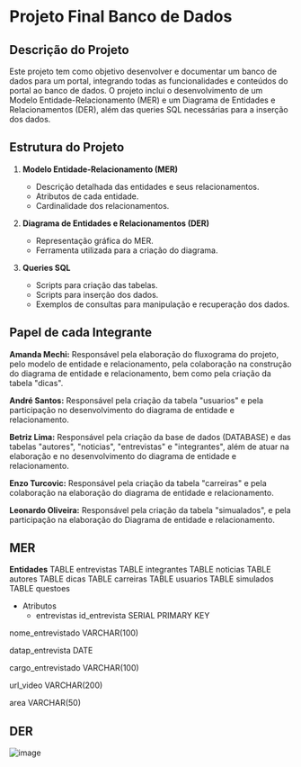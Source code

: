 # Projeto Final Banco de Dados

## Descrição do Projeto

Este projeto tem como objetivo desenvolver e documentar um banco de dados para um portal, integrando todas as funcionalidades e conteúdos do portal ao banco de dados. O projeto inclui o desenvolvimento de um Modelo Entidade-Relacionamento (MER) e um Diagrama de Entidades e Relacionamentos (DER), além das queries SQL necessárias para a inserção dos dados.

## Estrutura do Projeto

1. **Modelo Entidade-Relacionamento (MER)**
    - Descrição detalhada das entidades e seus relacionamentos.
    - Atributos de cada entidade.
    - Cardinalidade dos relacionamentos.

2. **Diagrama de Entidades e Relacionamentos (DER)**
    - Representação gráfica do MER.
    - Ferramenta utilizada para a criação do diagrama.

3. **Queries SQL**
    - Scripts para criação das tabelas.
    - Scripts para inserção dos dados.
    - Exemplos de consultas para manipulação e recuperação dos dados.

## Papel de cada Integrante

**Amanda Mechi:** Responsável pela elaboração do fluxograma do projeto, pelo modelo de entidade e relacionamento, pela colaboração na construção do diagrama de entidade e relacionamento, bem como pela criação da tabela "dicas".  

**André Santos:** Responsável pela criação da tabela "usuarios" e pela participação no desenvolvimento do diagrama de entidade e relacionamento.  

**Betriz Lima:** Responsável pela criação da base de dados (DATABASE) e das tabelas "autores", "noticias", "entrevistas" e "integrantes", além de atuar na elaboração e no desenvolvimento do diagrama de entidade e relacionamento.  

**Enzo Turcovic:** Responsável pela criação da tabela "carreiras" e pela colaboração na elaboração do diagrama de entidade e relacionamento.  

**Leonardo Oliveira:** Responsável pela criação da tabela "simualados",  e pela participação na elaboração do Diagrama de entidade e relacionamento.

## MER 

**Entidades**
TABLE entrevistas
TABLE integrantes
TABLE noticias
TABLE autores
TABLE dicas
TABLE carreiras
TABLE usuarios
TABLE simulados
TABLE questoes

- Atributos
  - entrevistas
   id_entrevista SERIAL PRIMARY KEY

 nome_entrevistado VARCHAR(100)

 datap_entrevista DATE 

 cargo_entrevistado VARCHAR(100)

 url_video VARCHAR(200)

 area VARCHAR(50)

## DER

![image](https://github.com/user-attachments/assets/f61be171-5228-4d62-a9f8-4da3e9ea36c6)
